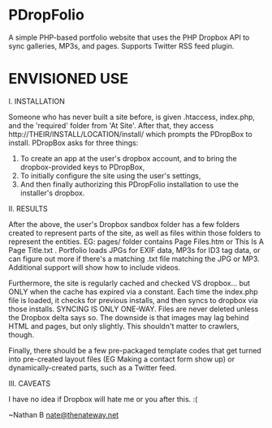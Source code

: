 PDropFolio
==========

A simple PHP-based portfolio website that uses the PHP Dropbox API to sync galleries, MP3s, and pages. Supports Twitter RSS feed plugin.

ENVISIONED USE
==========

I. INSTALLATION 

Someone who has never built a site before, is given .htaccess, index.php, and the 'required' folder from 'At Site'.
After that, they access http://THEIR/INSTALL/LOCATION/install/ which prompts the PDropBox to install.
PDropBox asks for three things:
1.  To create an app at the user's dropbox account, and to bring the dropbox-provided keys to PDropBox,
2.  To initially configure the site using the user's settings,
3.  And then finally authorizing this PDropFolio installation to use the installer's dropbox.

II. RESULTS

After the above, the user's Dropbox sandbox folder has a few folders created to represent parts of the site,
as well as files within those folders to represent the entities.  EG: pages/ folder contains Page Files.htm or
This Is A Page Title.txt .  Portfolio loads JPGs for EXIF data, MP3s for ID3 tag data, or can figure out more
if there's a matching .txt file matching the JPG or MP3.  Additional support will show how to include videos.

Furthermore, the site is regularly cached and checked VS dropbox... but ONLY when the cache has expired via a
constant.  Each time the index.php file is loaded, it checks for previous installs, and then syncs to dropbox
via those installs.  SYNCING IS ONLY ONE-WAY.  Files are never deleted unless the Dropbox delta says so.  The
downside is that images may lag behind HTML and pages, but only slightly.  This shouldn't matter to crawlers,
though.

Finally, there should be a few pre-packaged template codes that get turned into pre-created layout files (EG
Making a contact form show up) or dynamically-created parts, such as a Twitter feed.

III. CAVEATS

I have no idea if Dropbox will hate me or you after this. :(


~Nathan B
nate@thenateway.net